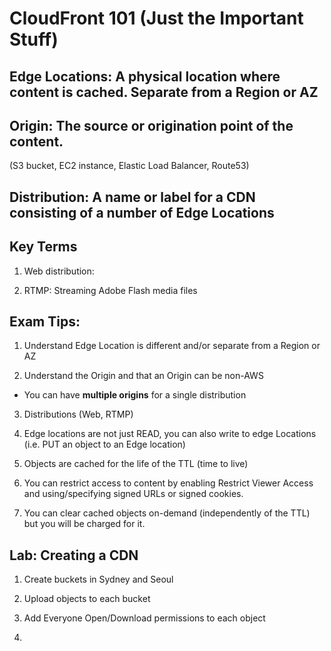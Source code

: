# CloudFront 101 (Just the Important Stuff)

## Edge Locations:  A physical location where content is cached.  Separate from a Region or AZ

## Origin:  The source or origination point of the content.  
(S3 bucket, EC2 instance, Elastic Load Balancer, Route53)

## Distribution:  A name or label for a CDN consisting of a number of Edge Locations

## Key Terms

1. Web distribution:  

2. RTMP: Streaming Adobe Flash media files



## Exam Tips:

1. Understand Edge Location is different and/or separate from a Region or AZ

2. Understand the Origin and that an Origin can be non-AWS
  * You can have **multiple origins** for a single distribution

3. Distributions (Web, RTMP)

4. Edge locations are not just READ, you can also write to edge Locations (i.e.
  PUT an object to an Edge location)

5. Objects are cached for the life of the TTL (time to live)

6. You can restrict access to content by enabling Restrict Viewer Access
and using/specifying signed URLs or signed cookies.

6. You can clear cached objects on-demand (independently of the TTL) but you
will be charged for it.



## Lab:  Creating a CDN

1. Create buckets in Sydney and Seoul

2. Upload objects to each bucket

3. Add Everyone Open/Download permissions to each object

4.  
